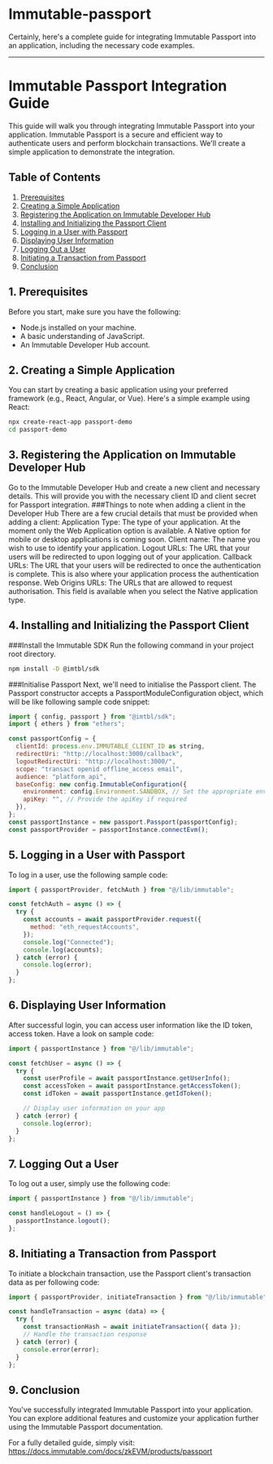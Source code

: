 # Immutable-passport
Certainly, here's a complete guide for integrating Immutable Passport into an application, including the necessary code examples.

---

# Immutable Passport Integration Guide

This guide will walk you through integrating Immutable Passport into your application. Immutable Passport is a secure and efficient way to authenticate users and perform blockchain transactions. We'll create a simple application to demonstrate the integration.

## Table of Contents
1. [Prerequisites](#prerequisites)
2. [Creating a Simple Application](#creating-a-simple-application)
3. [Registering the Application on Immutable Developer Hub](#registering-the-application)
4. [Installing and Initializing the Passport Client](#installing-and-initializing-passport)
5. [Logging in a User with Passport](#logging-in-a-user)
6. [Displaying User Information](#displaying-user-information)
7. [Logging Out a User](#logging-out-a-user)
8. [Initiating a Transaction from Passport](#initiating-transaction)
9. [Conclusion](#conclusion)

## 1. Prerequisites
Before you start, make sure you have the following:

- Node.js installed on your machine.
- A basic understanding of JavaScript.
- An Immutable Developer Hub account.

## 2. Creating a Simple Application
You can start by creating a basic application using your preferred framework (e.g., React, Angular, or Vue). Here's a simple example using React:

```bash
npx create-react-app passport-demo
cd passport-demo
```

## 3. Registering the Application on Immutable Developer Hub
Go to the Immutable Developer Hub and create a new client and necessary details. This will provide you with the necessary client ID and client secret for Passport integration.
###Things to note when adding a client in the Developer Hub
There are a few crucial details that must be provided when adding a client:
Application Type: The type of your application. At the moment only the Web Application option is available. A Native option for mobile or desktop applications is coming soon.
Client name: The name you wish to use to identify your application.
Logout URLs: The URL that your users will be redirected to upon logging out of your application.
Callback URLs: The URL that your users will be redirected to once the authentication is complete. This is also where your application process the authentication response.
Web Origins URLs: The URLs that are allowed to request authorisation. This field is available when you select the Native application type.

## 4. Installing and Initializing the Passport Client
###Install the Immutable SDK
Run the following command in your project root directory.
```bash
npm install -D @imtbl/sdk
```

###Initialise Passport
Next, we'll need to initialise the Passport client. The Passport constructor accepts a PassportModuleConfiguration object, which will be like following sample code snippet:

```javascript
import { config, passport } from "@imtbl/sdk";
import { ethers } from "ethers";

const passportConfig = {
  clientId: process.env.IMMUTABLE_CLIENT_ID as string,
  redirectUri: "http://localhost:3000/callback",
  logoutRedirectUri: "http://localhost:3000/",
  scope: "transact openid offline_access email",
  audience: "platform_api",
  baseConfig: new config.ImmutableConfiguration({
    environment: config.Environment.SANDBOX, // Set the appropriate environment value
    apiKey: "", // Provide the apiKey if required
  }),
};
const passportInstance = new passport.Passport(passportConfig);
const passportProvider = passportInstance.connectEvm();
```

## 5. Logging in a User with Passport
To log in a user, use the following sample code:

```javascript
import { passportProvider, fetchAuth } from "@/lib/immutable";

const fetchAuth = async () => {
  try {
    const accounts = await passportProvider.request({
      method: "eth_requestAccounts",
    });
    console.log("Connected");
    console.log(accounts);
  } catch (error) {
    console.log(error);
  }
};
```

## 6. Displaying User Information
After successful login, you can access user information like the ID token, access token. Have a look on sample code:

```javascript
import { passportInstance } from "@/lib/immutable";

const fetchUser = async () => {
  try {
    const userProfile = await passportInstance.getUserInfo();
    const accessToken = await passportInstance.getAccessToken();
    const idToken = await passportInstance.getIdToken();

    // Display user information on your app
  } catch (error) {
    console.log(error);
  }
};
```

## 7. Logging Out a User
To log out a user, simply use the following code:

```javascript
import { passportInstance } from "@/lib/immutable";

const handleLogout = () => {
  passportInstance.logout();
};
```

## 8. Initiating a Transaction from Passport
To initiate a blockchain transaction, use the Passport client's transaction data as per following code:

```javascript
import { passportProvider, initiateTransaction } from "@/lib/immutable";

const handleTransaction = async (data) => {
  try {
    const transactionHash = await initiateTransaction({ data });
    // Handle the transaction response
  } catch (error) {
    console.error(error);
  }
};
```

## 9. Conclusion
You've successfully integrated Immutable Passport into your application. You can explore additional features and customize your application further using the Immutable Passport documentation.

For a fully detailed guide, simply visit: https://docs.immutable.com/docs/zkEVM/products/passport
